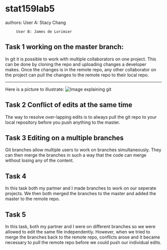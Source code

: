 # stat159lab5

authors: User A: Stacy Chang

         User B: James de Lorimier



## Task 1 working on the master branch:

In git it is possible to work with multiple collaborators on one project. This can be done by cloning the repo and uploading changes a developer makes. Once the changes is in the remote repo, any other collaborator on the project can pull the changes to the remote repo to their local repo.

---
Here is a picture to illustrate:
![Image explaining git](http://i.stack.imgur.com/KhtPf.png)



## Task 2 Conflict of edits at the same time

The way to resolve over-lapping edits is to always pull the git repo to your local repository before you push anything to the master.


## Task 3 Editing on a multiple branches

Git branches allow multiple users to work on branches simultaneously. They can then merge the branches in such a way that the code can merge without losing any of the content.


## Task 4

In this task both my partner and I made branches to work on our seperate projects. We then both merged the branches to the master and added the master to the remote repo.


## Task 5

In this task, both my partner and I were on different branches so we were allowed to edit the same file independently. However, when we tried to merge the branches back to the remote repo, conflicts arose and it became necessary to pull the remote repo before we could push our individual edits.
